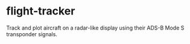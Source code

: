 # flight-tracker
Track and plot aircraft on a radar-like display using their ADS-B Mode S transponder signals.
